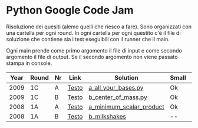 # Python Google Code Jam

Risoluzione dei quesiti (alemo quelli che riesco a fare). Sono
organizzati con una cartella per ogni round. In ogni cartella per ogni 
questito c'è il file di soluzione che contiene sia i test eseguibili
con il runner che il main.

Ogni main prende come primo argomento il file di input e come secondo
argomento il file di output. Se il secondo argomento non viene passato
stampa in console.


| Year   | Round  | Nr  | Link                                                                    |  Solution                                               |  Small  |  Large  |
|--------|--------|-----|-------------------------------------------------------------------------|---------------------------------------------------------|---------|---------|
| 2009   | 1C     | A   | [Testo](https://code.google.com/codejam/contest/189252/dashboard#s=p0)  | [a_all_your_bases.py](2009_Round1C/a_all_your_bases.py) |  Ok     |  Ok     |
| 2009   | 1C     | B   | [Testo](https://code.google.com/codejam/contest/189252/dashboard#s=p1)  | [b_center_of_mass.py](2009_Round1C/b_center_of_mass.py) |  Ok     |  Ok     |
| 2008   | 1A     | A   | [Testo](https://code.google.com/codejam/contest/32016/dashboard#s=p0)   | [a_minimum_scalar_product](2008_Round1A/a_minimum_scalar_product.py) |  Ok     |  Ok     |
| 2008   | 1A     | B   | [Testo](https://code.google.com/codejam/contest/32016/dashboard#s=p1)   | [b_milkshakes](2008_Round1A/b_milkshakes.py)            |  --     |  --     |
